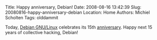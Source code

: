 Title: Happy anniversary, Debian!
Date: 2008-08-16 13:42:39
Slug: 20080816-happy-anniversary-debian
Location: Home
Authors: Michiel Scholten
Tags: olddammit

<p>Today, <a href="http://debian.org/">Debian GNU/Linux</a> celebrates its 15th <a href="http://groups.google.com/group/comp.os.linux.development/msg/a32d4e2ef3bcdcc6">anniversary</a>. Happy next 15 years of collective hacking, Debian!</p>